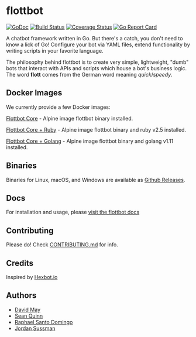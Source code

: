 # flottbot

[![GoDoc](https://godoc.org/github.com/target/flottbot?status.svg)](https://godoc.org/github.com/target/flottbot)
[![Build Status](https://travis-ci.org/target/flottbot.svg)](https://travis-ci.org/target/flottbot)
[![Coverage Status](https://coveralls.io/repos/target/flottbot/badge.svg?branch=master)](https://coveralls.io/r/target/flottbot?branch=master)
[![Go Report Card](https://goreportcard.com/badge/github.com/target/flottbot)](https://goreportcard.com/report/github.com/target/flottbot)

A chatbot framework written in Go. But there's a catch, you don't need to know a lick of Go! Configure your bot via YAML files, extend functionality by writing scripts in your favorite language.

The philosophy behind flottbot is to create very simple, lightweight, "dumb" bots that interact with APIs and scripts which house a bot's business logic. The word **flott** comes from the German word meaning _quick_/_speedy_.

## Docker Images

We currently provide a few Docker images:

[Flottbot Core](https://hub.docker.com/r/target/flottbot/) - Alpine image flottbot binary installed.

[Flottbot Core + Ruby](https://hub.docker.com/r/target/flottbot/) - Alpine image flottbot binary and ruby v2.5 installed.

[Flottbot Core + Golang](https://hub.docker.com/r/target/flottbot/) - Alpine image flottbot binary and golang v1.11 installed.

## Binaries

Binaries for Linux, macOS, and Windows are available as [Github Releases](https://github.com/target/flottbot/releases).

## Docs

For installation and usage, please [visit the flottbot docs](https://github.com/target/flottbot-docs)

## Contributing

Please do! Check [CONTRIBUTING.md](./.github/CONTRIBUTING.md) for info.

## Credits

Inspired by [Hexbot.io](https://github.com/mmcquillan/hex)

## Authors

- [David May](https://github.com/wass3r)
- [Sean Quinn](https://github.com/sjqnn)
- [Raphael Santo Domingo](https://github.com/pa3ng)
- [Jordan Sussman](https://github.com/JordanSussman)
